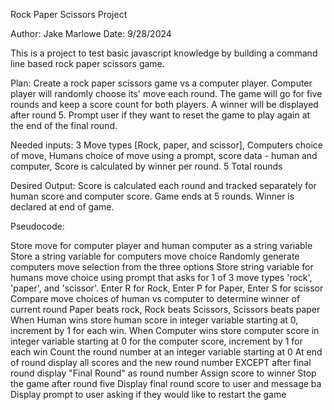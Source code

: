 Rock Paper Scissors Project

Author: Jake Marlowe 
Date: 9/28/2024

This is a project to test basic javascript knowledge by building a command line based rock paper scissors game.

Plan: Create a rock paper scissors game vs a computer player. Computer player will randomly choose its' move each round. The game will go for five rounds and keep a score count for both players. A winner will be displayed after round 5. Prompt user if they want to reset the game to play again at the end of the final round.

Needed inputs: 3 Move types [Rock, paper, and scissor], Computers choice of move, Humans choice of move using a prompt, score data - human and computer, Score is calculated by winner per round. 5 Total rounds

Desired Output: Score is calculated each round and tracked separately for human score and computer score. Game ends at 5 rounds. Winner is declared at end of game.

Pseudocode: 

Store move for computer player and human computer as a string variable 
Store a string variable for computers move choice
Randomly generate computers move selection from the three options
Store string variable for humans move choice using prompt that 
asks for 1 of 3 move types 'rock', 'paper', and 'scissor'. 
Enter R for Rock, Enter P for Paper, Enter S for scissor
Compare move choices of human vs computer to determine winner of current round  Paper beats rock, Rock beats Scissors, Scissors beats paper
When Human wins store human score in integer variable starting at 0, increment by 1 for each win.
When Computer wins store computer score in integer variable starting at 0 for the computer score, increment by 1 for each win
Count the round number at an integer variable starting at 0 
At end of round display all scores and the new round number EXCEPT after final round display "Final Round" as round number
Assign score to winner
Stop the game after round five
Display final round score to user and message ba
Display prompt to user asking if they would like to restart the game  
